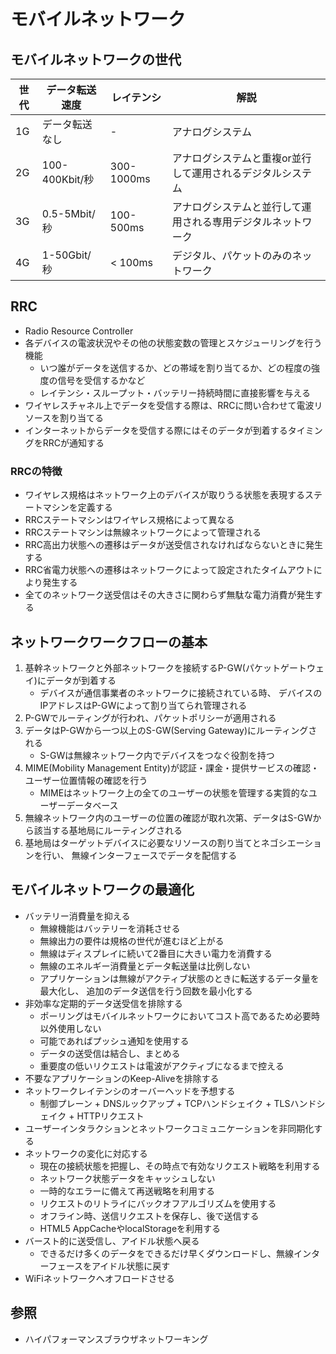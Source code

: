 # モバイルネットワーク
## モバイルネットワークの世代
| 世代 | データ転送速度 | レイテンシ | 解説                                                         |
| -    | -              | -          | -                                                            |
| 1G   | データ転送なし | -          | アナログシステム                                             |
| 2G   | 100-400Kbit/秒 | 300-1000ms | アナログシステムと重複or並行して運用されるデジタルシステム   |
| 3G   | 0.5-5Mbit/秒   | 100-500ms  | アナログシステムと並行して運用される専用デジタルネットワーク |
| 4G   | 1-50Gbit/秒    | < 100ms    | デジタル、パケットのみのネットワーク                         |

## RRC
- Radio Resource Controller
- 各デバイスの電波状況やその他の状態変数の管理とスケジューリングを行う機能
  - いつ誰がデータを送信するか、どの帯域を割り当てるか、どの程度の強度の信号を受信するかなど
  - レイテンシ・スループット・バッテリー持続時間に直接影響を与える
- ワイヤレスチャネル上でデータを受信する際は、RRCに問い合わせて電波リソースを割り当てる
- インターネットからデータを受信する際にはそのデータが到着するタイミングをRRCが通知する

### RRCの特徴
- ワイヤレス規格はネットワーク上のデバイスが取りうる状態を表現するステートマシンを定義する
- RRCステートマシンはワイヤレス規格によって異なる
- RRCステートマシンは無線ネットワークによって管理される
- RRC高出力状態への遷移はデータが送受信されなければならないときに発生する
- RRC省電力状態への遷移はネットワークによって設定されたタイムアウトにより発生する
- 全てのネットワーク送受信はその大きさに関わらず無駄な電力消費が発生する

## ネットワークワークフローの基本
1. 基幹ネットワークと外部ネットワークを接続するP-GW(パケットゲートウェイ)にデータが到着する
    - デバイスが通信事業者のネットワークに接続されている時、
      デバイスのIPアドレスはP-GWによって割り当てられ管理される
2. P-GWでルーティングが行われ、パケットポリシーが適用される
3. データはP-GWから一つ以上のS-GW(Serving Gateway)にルーティングされる
    - S-GWは無線ネットワーク内でデバイスをつなぐ役割を持つ
4. MIME(Mobility Management Entity)が認証・課金・提供サービスの確認・ユーザー位置情報の確認を行う
    - MIMEはネットワーク上の全てのユーザーの状態を管理する実質的なユーザーデータベース
5. 無線ネットワーク内のユーザーの位置の確認が取れ次第、データはS-GWから該当する基地局にルーティングされる
6. 基地局はターゲットデバイスに必要なリソースの割り当てとネゴシエーションを行い、
   無線インターフェースでデータを配信する

## モバイルネットワークの最適化
- バッテリー消費量を抑える
  - 無線機能はバッテリーを消耗させる
  - 無線出力の要件は規格の世代が進むほど上がる
  - 無線はディスプレイに続いて2番目に大きい電力を消費する
  - 無線のエネルギー消費量とデータ転送量は比例しない
  - アプリケーションは無線がアクティブ状態のときに転送するデータ量を最大化し、
    追加のデータ送信を行う回数を最小化する
- 非効率な定期的データ送受信を排除する
  - ポーリングはモバイルネットワークにおいてコスト高であるため必要時以外使用しない
  - 可能であればプッシュ通知を使用する
  - データの送受信は結合し、まとめる
  - 重要度の低いリクエストは電波がアクティブになるまで控える
- 不要なアプリケーションのKeep-Aliveを排除する
- ネットワークレイテンシのオーバーヘッドを予想する
  - 制御プレーン + DNSルックアップ + TCPハンドシェイク + TLSハンドシェイク + HTTPリクエスト
- ユーザーインタラクションとネットワークコミュニケーションを非同期化する
- ネットワークの変化に対応する
  - 現在の接続状態を把握し、その時点で有効なリクエスト戦略を利用する
  - ネットワーク状態データをキャッシュしない
  - 一時的なエラーに備えて再送戦略を利用する
  - リクエストのリトライにバックオフアルゴリズムを使用する
  - オフライン時、送信リクエストを保存し、後で送信する
  - HTML5 AppCacheやlocalStorageを利用する
- バースト的に送受信し、アイドル状態へ戻る
  - できるだけ多くのデータをできるだけ早くダウンロードし、無線インターフェースをアイドル状態に戻す
- WiFiネットワークへオフロードさせる

## 参照
- ハイパフォーマンスブラウザネットワーキング
